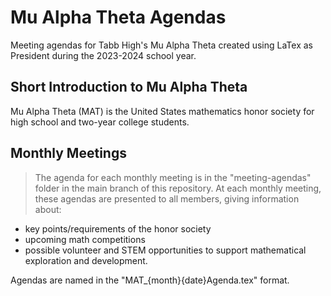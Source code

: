 # Mu Alpha Theta Agendas
Meeting agendas for Tabb High's Mu Alpha Theta created using LaTex as President during the 2023-2024 school year. 

## Short Introduction to Mu Alpha Theta 
Mu Alpha Theta (MAT) is the United States mathematics honor society for high school and two-year college students.

## Monthly Meetings
> The agenda for each monthly meeting is in the "meeting-agendas" folder in the main branch of this repository.
At each monthly meeting, these agendas are presented to all members, giving information about:
  * key points/requirements of the honor society
  * upcoming math competitions
  * possible volunteer and STEM opportunities
to support mathematical exploration and development.

Agendas are named in the "MAT_{month}{date}Agenda.tex" format.
